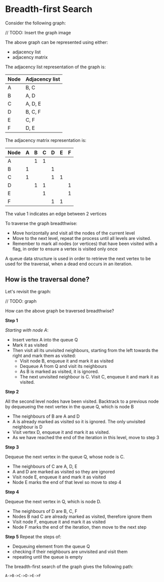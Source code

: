 # Breadth-first Search
Consider the following graph:

// TODO: Insert the graph image

The above graph can be represented using either:
* adjacency list
* adjacency matrix

The adjacency list representation of the graph is:

Node | Adjacency list
---- | ----
A | B, C
B | A, D
C | A, D, E
D | B, C, F
E | C, F
F | D, E

The adjacency matrix representation is:

Node | A | B | C | D | E | F |
--- | --- | --- | --- | --- | --- | --- |
A | | 1 | 1 | | |
B | 1 | | | 1 | | |
C | 1 | | | 1 | 1
D | | 1 | 1 | | | 1|
E | | | 1 | | | 1 |
F | | | | 1 | 1 |

The value 1 indicates an edge between 2 vertices

To traverse the graph breadthwise:
- Move horizontally and visit all the nodes of the current level
- Move to the next level, repeat the process until all levels are visited.
- Remember to mark all nodes (or vertices) that have been visited with a flag, in order to ensure a vertex is visited only once

A queue data structure is used in order to retrieve the next vertex to be used for the traversal, when a dead end occurs in an iteration.

## How is the traversal done?
Let's revisit the graph:

// TODO: graph

How can the above graph be traversed breadthwise?

**Step 1**

*Starting with node A*:
- Insert vertex A into the queue Q
- Mark it as visited
- Then visit all its unvisited neighbours, starting from the left towards the right and mark them as visited:
  - Visit node B, enqueue it and mark it as visited
  - Dequeue A from Q and visit its neighbours
  - As B is marked as visited, it is ignored.
  - The next unvisited neighbour is C. Visit C, enqueue it and mark it as visited.


**Step 2**

All the second level nodes have been visited. Backtrack to a previous node by dequeueing the next vertex in the queue Q, which is node B

- The neighbours of B are A and D
- A is already marked as visited so it is ignored. The only unvisited neighbour is D
- Visit vertex D, enqueue it and mark it as visited.
- As we have reached the end of the iteration in this level, move to step 3

**Step 3**

Dequeue the next vertex in the queue Q, whose node is C.
- The neighbours of C are A, D, E
- A and D are marked as visited so they are ignored
- Visit node E, enqueue it and mark it as visited
- Node E marks the end of that level so move to step 4

**Step 4**

Dequeue the next vertex in Q, which is node D.
- The neighbours of D are B, C, F
- Nodes B nad C are already marked as visited, therefore ignore them
- Visit node F, enqueue it and mark it as visited
- Node F marks the end of the iteration, then move to the next step

**Step 5**
Repeat the steps of:
- Dequeuing element from the queue Q
- checking if their neighbours are unvisited and visit them
- repeating until the queue is empty

The breadth-first search of the graph gives the following path:

```
A->B->C->D->E->F
